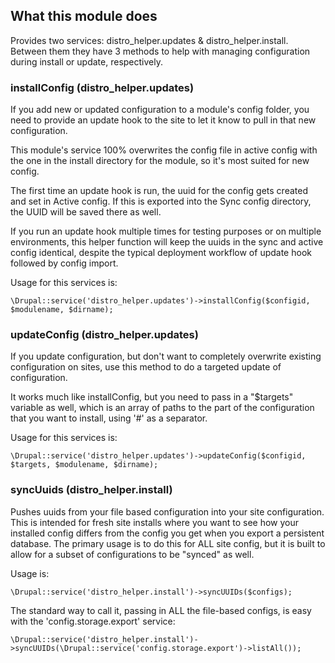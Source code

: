 ## What this module does
Provides two services: distro_helper.updates & distro_helper.install. Between them they have 3 methods to help with managing configuration during install or update, respectively.

### installConfig (distro_helper.updates)

If you add new or updated configuration to a module's config folder, you need to provide an update hook to the site to let it know to pull in that new configuration.

This module's service 100% overwrites the config file in active config with the one in the install directory for the module, so it's most suited for new config.

The first time an update hook is run, the uuid for the config gets created and set in Active config. If this is exported into the Sync config directory, the UUID will be saved there as well.

If you run an update hook multiple times for testing purposes or on multiple environments, this helper function will keep the uuids in the sync and active config identical, despite the typical deployment workflow of update hook followed by config import.

Usage for this services is:

```
\Drupal::service('distro_helper.updates')->installConfig($configid, $modulename, $dirname);
```

### updateConfig (distro_helper.updates)

If you update configuration, but don't want to completely overwrite existing configuration on sites, use this method to do a targeted update of configuration.

It works much like installConfig, but you need to pass in a "$targets" variable as well, which is an array of paths to the part of the configuration that you want to install, using '#' as a separator.

Usage for this services is:

```
\Drupal::service('distro_helper.updates')->updateConfig($configid, $targets, $modulename, $dirname);
```

### syncUuids (distro_helper.install)

Pushes uuids from your file based configuration into your site configuration. This is intended for fresh site installs where you want to see how your installed config differs from the config you get when you export a persistent database. The primary usage is to do this for ALL site config, but it is built to allow for a subset of configurations to be "synced" as well.

Usage is:

```
\Drupal::service('distro_helper.install')->syncUUIDs($configs);
```

The standard way to call it, passing in ALL the file-based configs, is easy with the 'config.storage.export' service:

```
\Drupal::service('distro_helper.install')->syncUUIDs(\Drupal::service('config.storage.export')->listAll());
```
